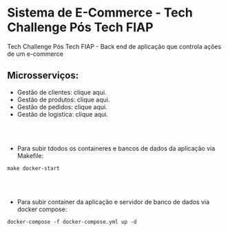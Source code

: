 # Sistema de E-Commerce - Tech Challenge Pós Tech FIAP

Tech Challenge Pós Tech FIAP - Back end de aplicação que controla ações de um e-commerce

## **Microsserviços:** 

* Gestão de clientes: clique aqui.
* Gestão de produtos: clique aqui.
* Gestão de pedidos: clique aqui.
* Gestão de logistica: clique aqui.

<br><br/>

* Para subir tdodos os containeres e bancos de dados da aplicação via Makefile:
```shell
make docker-start
```

<br><br/>

* Para subir container da aplicação e servidor de banco de dados via docker compose:
```shell
docker-compose -f docker-compose.yml up -d
```